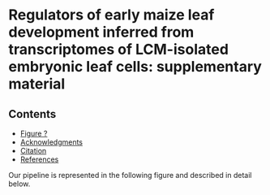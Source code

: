 # Regulators of early maize leaf development inferred from transcriptomes of LCM-isolated embryonic leaf cells: supplementary material

## Contents
* [Figure ?](#figureN)
* [Acknowledgments](#acknowledgments)
* [Citation](#citation)
* [References](#references)


Our pipeline is represented in the following figure and described in detail below.
